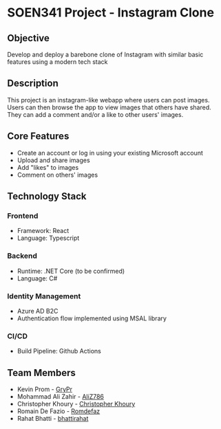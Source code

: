 # SOEN341 Project - Instagram Clone

## Objective
Develop and deploy a barebone clone of Instagram with similar basic features using a modern tech stack

## Description
This project is an instagram-like webapp where users can post images. Users can then browse the app to view images that others have shared. They can add a comment and/or a like to other users' images.

## Core Features
* Create an account or log in using your existing Microsoft account
* Upload and share images
* Add "likes" to images
* Comment on others' images

## Technology Stack

### Frontend
* Framework: React
* Language: Typescript

### Backend
* Runtime: .NET Core (to be confirmed)
* Language: C#

### Identity Management
* Azure AD B2C
* Authentication flow implemented using MSAL library

### CI/CD
* Build Pipeline: Github Actions

## Team Members
* Kevin Prom - [GryPr](https://github.com/GryPr)
* Mohammad Ali Zahir - [AliZ786](https://github.com/AliZ786)
* Christopher Khoury - [Christopher Khoury](https://github.com/ChristopherKhoury)
* Romain De Fazio - [Romdefaz](https://github.com/Romdefaz)
* Rahat Bhatti - [bhattirahat](https://github.com/bhattirahat)
